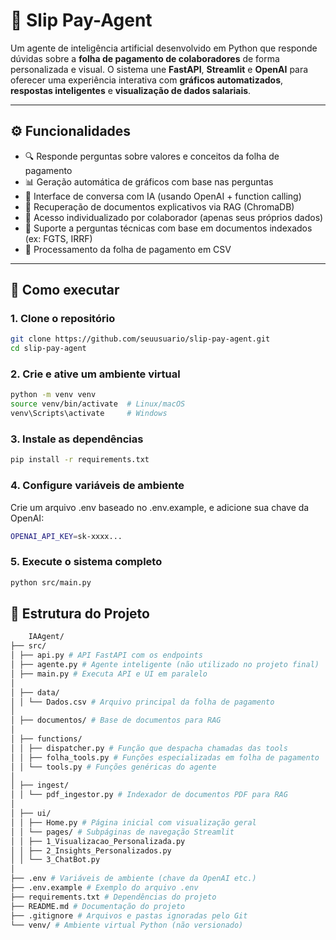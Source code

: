 # 🤖 Slip Pay-Agent

Um agente de inteligência artificial desenvolvido em Python que responde dúvidas sobre a **folha de pagamento de colaboradores** de forma personalizada e visual. O sistema une **FastAPI**, **Streamlit** e **OpenAI** para oferecer uma experiência interativa com **gráficos automatizados**, **respostas inteligentes** e **visualização de dados salariais**.

---

## ⚙️ Funcionalidades

- 🔍 Responde perguntas sobre valores e conceitos da folha de pagamento
- 📊 Geração automática de gráficos com base nas perguntas
- 💬 Interface de conversa com IA (usando OpenAI + function calling)
- 📁 Recuperação de documentos explicativos via RAG (ChromaDB)
- 🔐 Acesso individualizado por colaborador (apenas seus próprios dados)
- 🧠 Suporte a perguntas técnicas com base em documentos indexados (ex: FGTS, IRRF)
- 🧾 Processamento da folha de pagamento em CSV

---

## 🚀 Como executar

### 1. Clone o repositório

```bash
git clone https://github.com/seuusuario/slip-pay-agent.git
cd slip-pay-agent
```
### 2. Crie e ative um ambiente virtual

```bash
python -m venv venv
source venv/bin/activate  # Linux/macOS
venv\Scripts\activate     # Windows
```

### 3. Instale as dependências

```bash
pip install -r requirements.txt
```

### 4. Configure variáveis de ambiente

Crie um arquivo .env baseado no .env.example, e adicione sua chave da OpenAI:

```bash
OPENAI_API_KEY=sk-xxxx...
```

### 5. Execute o sistema completo
```bash
python src/main.py
```

## 📂 Estrutura do Projeto

```bash
    IAAgent/
├── src/
│ ├── api.py # API FastAPI com os endpoints
│ ├── agente.py # Agente inteligente (não utilizado no projeto final)
│ ├── main.py # Executa API e UI em paralelo
│
│ ├── data/
│ │ └── Dados.csv # Arquivo principal da folha de pagamento
│
│ ├── documentos/ # Base de documentos para RAG
│
│ ├── functions/
│ │ ├── dispatcher.py # Função que despacha chamadas das tools
│ │ ├── folha_tools.py # Funções especializadas em folha de pagamento
│ │ └── tools.py # Funções genéricas do agente
│
│ ├── ingest/
│ │ └── pdf_ingestor.py # Indexador de documentos PDF para RAG
│
│ ├── ui/
│ │ ├── Home.py # Página inicial com visualização geral
│ │ └── pages/ # Subpáginas de navegação Streamlit
│ │ ├── 1_Visualizacao_Personalizada.py
│ │ ├── 2_Insights_Personalizados.py
│ │ └── 3_ChatBot.py
│
├── .env # Variáveis de ambiente (chave da OpenAI etc.)
├── .env.example # Exemplo do arquivo .env
├── requirements.txt # Dependências do projeto
├── README.md # Documentação do projeto
├── .gitignore # Arquivos e pastas ignoradas pelo Git
└── venv/ # Ambiente virtual Python (não versionado)
```